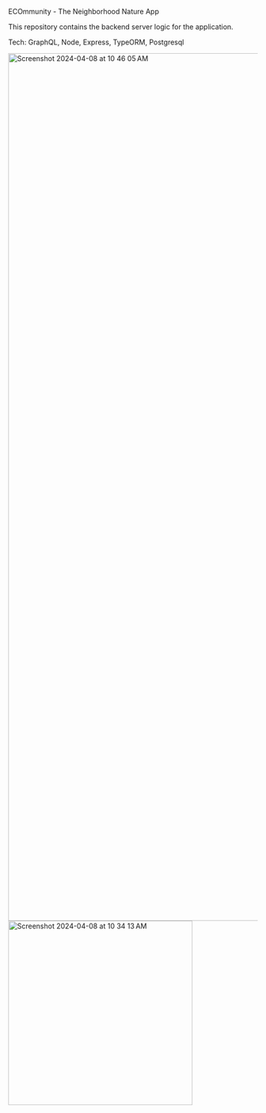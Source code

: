ECOmmunity - The Neighborhood Nature App

This repository contains the backend server logic for the application.

Tech: GraphQL, Node, Express, TypeORM, Postgresql

<img width="1751" alt="Screenshot 2024-04-08 at 10 46 05 AM" src="https://github.com/gjersing/ecommunity/assets/50156286/a5d2f649-5aca-433e-8f8d-026dce7cdb68">

<img width="372" alt="Screenshot 2024-04-08 at 10 34 13 AM" src="https://github.com/gjersing/ecommunity/assets/50156286/74ded91d-9c3b-4973-8683-8ae4f60feb91">
